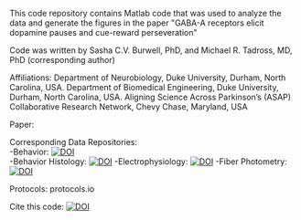This code repository contains Matlab code that was used to analyze the data and generate the figures in the paper "GABA-A receptors elicit dopamine pauses and cue-reward perseveration"

Code was written by Sasha C.V. Burwell, PhD, and Michael R. Tadross, MD, PhD (corresponding author)

Affiliations:
Department of Neurobiology, Duke University, Durham, North Carolina, USA.
Department of Biomedical Engineering, Duke University, Durham, North Carolina, USA.
Aligning Science Across Parkinson’s (ASAP) Collaborative Research Network, Chevy Chase, Maryland, USA

Paper:  

Corresponding Data Repositories:  
  -Behavior: [![DOI](https://zenodo.org/badge/DOI/10.5281/zenodo.10903566.svg)](https://doi.org/10.5281/zenodo.10903566)  
  -Behavior Histology:  [![DOI](https://zenodo.org/badge/DOI/10.5281/zenodo.10908572.svg)](https://doi.org/10.5281/zenodo.10908572)
  -Electrophysiology: [![DOI](https://zenodo.org/badge/DOI/10.5281/zenodo.10904059.svg)](https://doi.org/10.5281/zenodo.10904059)
  -Fiber Photometry:  [![DOI](https://zenodo.org/badge/DOI/10.5281/zenodo.10908502.svg)](https://doi.org/10.5281/zenodo.10908502)
  
Protocols: protocols.io

Cite this code: [![DOI](https://zenodo.org/badge/779430726.svg)](https://zenodo.org/doi/10.5281/zenodo.10951254)
